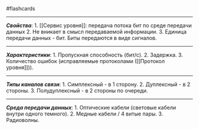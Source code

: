 #flashcards 
***
***Свойства***:
	1. [[Сервис уровня]]: передача потока бит по среде передачи данных
	2. Не вникает в смысл передаваемой информации.
	3. Единица передачи данных - бит. Биты передаются в виде сигналов.
***
***Характеристики***:
	1. Пропускная способность (бит/с).
	2. Задержка.
	3. Количество ошибок (исправляемые протоколами ([[Протокол уровня]])).
***
***Типы каналов связи***:
	1. Симплексный - в 1 сторону.
	2. Дуплексный - в 2 стороны.
	3. Полудуплексный - в 2 стороны по очереди.
***
***Среда передачи данных***:
	1. Оптические кабели (световые кабели внутри одного темного).
	2. Медные кабели / 4 витые пары.
	3. Радиоволны.